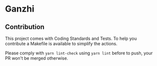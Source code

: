 # Ganzhi

## Contribution

This project comes with Coding Standards and Tests.
To help you contribute a Makefile is available to simplify the actions.

Please comply with `yarn lint-check` using `yarn lint` before to push, your PR won't be merged otherwise.


